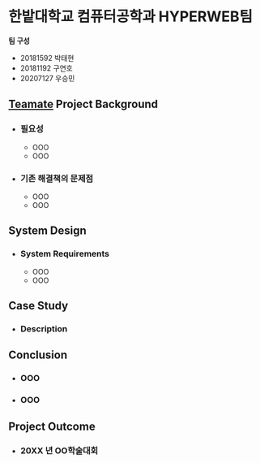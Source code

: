 # 한밭대학교 컴퓨터공학과 HYPERWEB팀

**팀 구성**
- 20181592 박태현
- 20181192 구연호
- 20207127 우승민

## <u>Teamate</u> Project Background
- ### 필요성
  - OOO
  - OOO
- ### 기존 해결책의 문제점
  - OOO
  - OOO
  
## System Design
  - ### System Requirements
    - OOO
    - OOO
    
## Case Study
  - ### Description
  
  
## Conclusion
  - ### OOO
  - ### OOO
  
## Project Outcome
- ### 20XX 년 OO학술대회 
